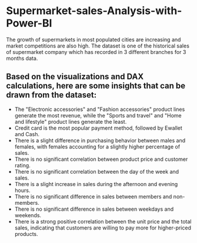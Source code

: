 # Supermarket-sales-Analysis-with-Power-BI
The growth of supermarkets in most populated cities are increasing and market competitions are also high. The dataset is one of the historical sales of supermarket company which has recorded in 3 different branches for 3 months data. 

## Based on the visualizations and DAX calculations, here are some insights that can be drawn from the dataset:

* The "Electronic accessories" and "Fashion accessories" product lines generate the most revenue, while the "Sports and travel" and "Home and lifestyle" product lines generate the least.
* Credit card is the most popular payment method, followed by Ewallet and Cash.
* There is a slight difference in purchasing behavior between males and females, with females accounting for a slightly higher percentage of sales.
* There is no significant correlation between product price and customer rating.
* There is no significant correlation between the day of the week and sales.
* There is a slight increase in sales during the afternoon and evening hours.
* There is no significant difference in sales between members and non-members.
* There is no significant difference in sales between weekdays and weekends.
* There is a strong positive correlation between the unit price and the total sales, indicating that customers are willing to pay more for higher-priced products. 
